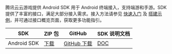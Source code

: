 腾讯云云游戏提供 Android SDK 用于 Android 终端接入，支持端游和手游。SDK 提供了丰富的接口，满足大部分接入需求。接入方法请参见 [快速入门](https://cloud.tencent.com/document/product/1162/46135) 及 [搭建示例](https://cloud.tencent.com/document/product/1162/56338)，并可通过接口概览页面，获取更多功能指引。

| SDK     | ZIP 包 | GitHub | SDK 说明文档 |
| ----------- | ----------- | ----------- | ----------- |
| Android SDK | [下载](https://recorder-10018504.cos.ap-shanghai.myqcloud.com/tcgsdk-android/tcgsdk_latest.zip)| [GitHub 下载](https://github.com/tencentyun/cloudgame-android-sdk) | [DOC](https://cloud.tencent.com/document/product/1162/52326) |

